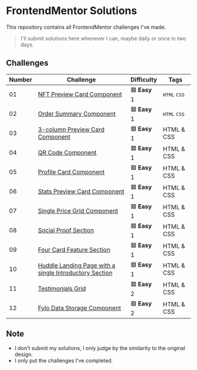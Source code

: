 # FrontendMentor Solutions

This repository contains all FrontendMentor challenges I've made.

> I'll submit solutions here whenever I can, maybe daily or once in two days.

## Challenges

| Number | Challenge | Difficulty | Tags |
| ------ | --------- | ---------- | ---- |
| 01 | [NFT Preview Card Component](nft-preview-card-component) | 🟩 **Easy** 1 | <kbd>HTML</kbd> <kbd>CSS</kbd> |
| 02 | [Order Summary Component](order-summary-component) | 🟩 **Easy** 1 | <kbd>HTML</kbd> <kbd>CSS</kbd> |
| 03 | [3-column Preview Card Component](3-column-preview-card-component) | 🟩 **Easy** 1 | HTML & CSS |
| 04 | [QR Code Component](qr-code-component) | 🟩 **Easy** 1 |HTML & CSS |
| 05 | [Profile Card Component](profile-card-component) | 🟩 **Easy** 1 | HTML & CSS |
| 06 | [Stats Preview Card Component](stats-preview-card-component) | 🟩 **Easy** 1 | HTML & CSS |
| 07 | [Single Price Grid Component](single-price-grid-component) | 🟩 **Easy** 1 | HTML & CSS |
| 08 | [Social Proof Section](social-proof-section) | 🟩 **Easy** 1 | HTML & CSS |
| 09 | [Four Card Feature Section](four-card-feature-section) | 🟩 **Easy** 1 | HTML & CSS |
| 10 | [Huddle Landing Page with a single Introductory Section](huddle-landing-page-with-a-single-introductory-section) | 🟩 **Easy** 1 | HTML & CSS |
| 11 | [Testimonials Grid](testimonials-grid) | 🟩 **Easy** 2 | HTML & CSS |
| 12 | [Fylo Data Storage Component](fylo-data-storage-component) | 🟩 **Easy** 2 | HTML & CSS |


## Note
- I don't submit my solutions, I only judge by the similarity to the original design.
- I only put the challenges I've completed.
